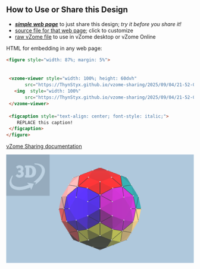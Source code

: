 
## How to Use or Share this Design

 - [***simple web page***](<https://ThynStyx.github.io/vzome-sharing/2025/09/04/21-52-02-New-design-for-12-panel-football/>) to just share this design; *try it before you share it!*
 - [source file for that web page](<https://github.com/ThynStyx/vzome-sharing/edit/main/2025/09/04/21-52-02-New-design-for-12-panel-football/index.md>); click to customize
 - [raw vZome file](<https://raw.githubusercontent.com/ThynStyx/vzome-sharing/main/2025/09/04/21-52-02-New-design-for-12-panel-football/New-design-for-12-panel-football.vZome>) to use in vZome desktop or vZome Online
 
 HTML for embedding in any web page:
 ```html
<figure style="width: 87%; margin: 5%">
  
  
  <vzome-viewer style="width: 100%; height: 60dvh" 
        src="https://ThynStyx.github.io/vzome-sharing/2025/09/04/21-52-02-New-design-for-12-panel-football/New-design-for-12-panel-football.vZome" >
    <img  style="width: 100%"
        src="https://ThynStyx.github.io/vzome-sharing/2025/09/04/21-52-02-New-design-for-12-panel-football/New-design-for-12-panel-football.png" >
  </vzome-viewer>

  <figcaption style="text-align: center; font-style: italic;">
     REPLACE this caption!
  </figcaption>
</figure>

 ```

[vZome Sharing documentation](https://vzome.github.io/vzome/sharing.html#how-it-works)

![Image](<New-design-for-12-panel-football.png>)

